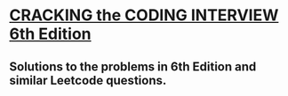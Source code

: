 # [CRACKING the CODING INTERVIEW 6th Edition](https://www.crackingthecodinginterview.com/)

## Solutions to the problems in 6th Edition and similar Leetcode questions.